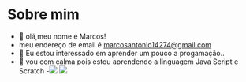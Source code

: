 # Sobre mim
- 👋 olá,meu nome é Marcos!
- meu endereço de email é marcosantonio14274@gmail.com
- 👀 Eu estou interessado em aprender um pouco a progamação..
- 🌱 vou com calma pois estou aprendendo a linguagem Java Script e Scratch
-![](https://img.shields.io/badge/GIT-E44C30?style=for-the-badge&logo=git&logoColor=white)
![](https://img.shields.io/badge/last.fm-D51007?style=for-the-badge&logo=last.fm&logoColor=white)
